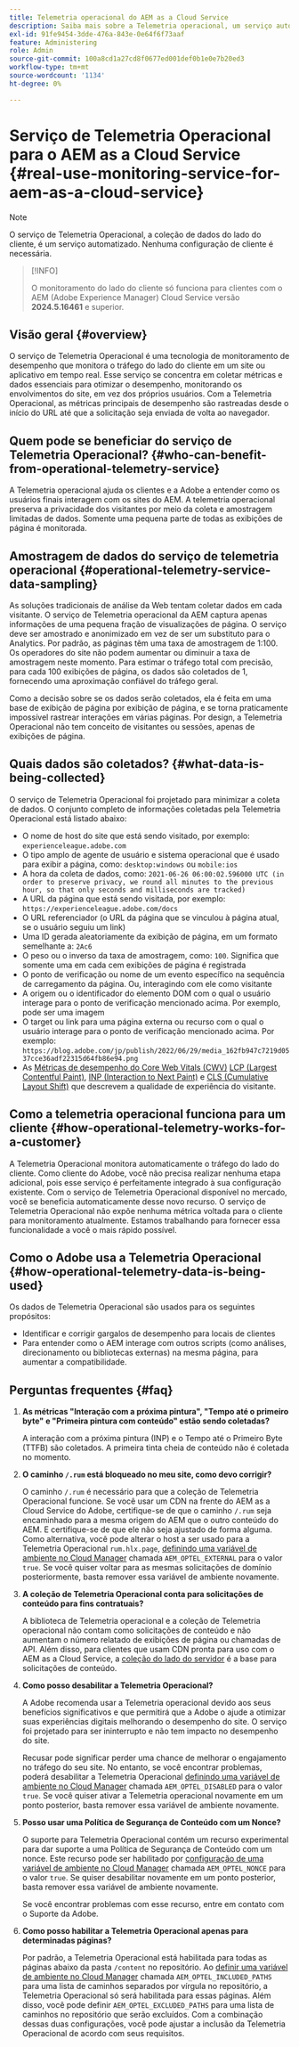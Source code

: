 ```yaml
---
title: Telemetria operacional do AEM as a Cloud Service
description: Saiba mais sobre a Telemetria operacional, um serviço automatizado que permite monitorar a coleção de dados do lado do cliente.
exl-id: 91fe9454-3dde-476a-843e-0e64f6f73aaf
feature: Administering
role: Admin
source-git-commit: 100a8cd1a27cd8f0677ed001def0b1e0e7b20ed3
workflow-type: tm+mt
source-wordcount: '1134'
ht-degree: 0%

---
```


# Serviço de Telemetria Operacional para o AEM as a Cloud Service {#real-use-monitoring-service-for-aem-as-a-cloud-service}

>[!NOTE]
>
>O serviço de Telemetria Operacional, a coleção de dados do lado do cliente, é um serviço automatizado. Nenhuma configuração de cliente é necessária.

>[!INFO]
>
>O monitoramento do lado do cliente só funciona para clientes com o AEM (Adobe Experience Manager) Cloud Service versão **2024.5.16461** e superior.

## Visão geral {#overview}

O serviço de Telemetria Operacional é uma tecnologia de monitoramento de desempenho que monitora o tráfego do lado do cliente em um site ou aplicativo em tempo real. Esse serviço se concentra em coletar métricas e dados essenciais para otimizar o desempenho, monitorando os envolvimentos do site, em vez dos próprios usuários. Com a Telemetria Operacional, as métricas principais de desempenho são rastreadas desde o início do URL até que a solicitação seja enviada de volta ao navegador.

## Quem pode se beneficiar do serviço de Telemetria Operacional? {#who-can-benefit-from-operational-telemetry-service}

A Telemetria operacional ajuda os clientes e a Adobe a entender como os usuários finais interagem com os sites do AEM. A telemetria operacional preserva a privacidade dos visitantes por meio da coleta e amostragem limitadas de dados. Somente uma pequena parte de todas as exibições de página é monitorada.

## Amostragem de dados do serviço de telemetria operacional {#operational-telemetry-service-data-sampling}

As soluções tradicionais de análise da Web tentam coletar dados em cada visitante. O serviço de Telemetria operacional da AEM captura apenas informações de uma pequena fração de visualizações de página. O serviço deve ser amostrado e anonimizado em vez de ser um substituto para o Analytics. Por padrão, as páginas têm uma taxa de amostragem de 1:100. Os operadores do site não podem aumentar ou diminuir a taxa de amostragem neste momento. Para estimar o tráfego total com precisão, para cada 100 exibições de página, os dados são coletados de 1, fornecendo uma aproximação confiável do tráfego geral.

Como a decisão sobre se os dados serão coletados, ela é feita em uma base de exibição de página por exibição de página, e se torna praticamente impossível rastrear interações em várias páginas. Por design, a Telemetria Operacional não tem conceito de visitantes ou sessões, apenas de exibições de página.

## Quais dados são coletados? {#what-data-is-being-collected}

O serviço de Telemetria Operacional foi projetado para minimizar a coleta de dados. O conjunto completo de informações coletadas pela Telemetria Operacional está listado abaixo:

* O nome de host do site que está sendo visitado, por exemplo: `experienceleague.adobe.com`
* O tipo amplo de agente de usuário e sistema operacional que é usado para exibir a página, como: `desktop:windows` ou `mobile:ios`
* A hora da coleta de dados, como: `2021-06-26 06:00:02.596000 UTC (in order to preserve privacy, we round all minutes to the previous hour, so that only seconds and milliseconds are tracked)`
* A URL da página que está sendo visitada, por exemplo: `https://experienceleague.adobe.com/docs`
* O URL referenciador (o URL da página que se vinculou à página atual, se o usuário seguiu um link)
* Uma ID gerada aleatoriamente da exibição de página, em um formato semelhante a: `2Ac6`
* O peso ou o inverso da taxa de amostragem, como: `100`. Significa que somente uma em cada cem exibições de página é registrada
* O ponto de verificação ou nome de um evento específico na sequência de carregamento da página. Ou, interagindo com ele como visitante
* A origem ou o identificador do elemento DOM com o qual o usuário interage para o ponto de verificação mencionado acima. Por exemplo, pode ser uma imagem
* O target ou link para uma página externa ou recurso com o qual o usuário interage para o ponto de verificação mencionado acima. Por exemplo: `https://blog.adobe.com/jp/publish/2022/06/29/media_162fb947c7219d0537cce36adf22315d64fb86e94.png`
* As [Métricas de desempenho do Core Web Vitals (CWV)](https://web.dev/articles/lcp) [LCP (Largest Contentful Paint)](https://web.dev/articles/lcp), [INP (Interaction to Next Paint)](https://web.dev/articles/inp) e [CLS (Cumulative Layout Shift)](https://web.dev/articles/cls) que descrevem a qualidade de experiência do visitante.

## Como a telemetria operacional funciona para um cliente {#how-operational-telemetry-works-for-a-customer}

A Telemetria Operacional monitora automaticamente o tráfego do lado do cliente. Como cliente do Adobe, você não precisa realizar nenhuma etapa adicional, pois esse serviço é perfeitamente integrado à sua configuração existente. Com o serviço de Telemetria Operacional disponível no mercado, você se beneficia automaticamente desse novo recurso. O serviço de Telemetria Operacional não expõe nenhuma métrica voltada para o cliente para monitoramento atualmente. Estamos trabalhando para fornecer essa funcionalidade a você o mais rápido possível.

<!-- Alexandru: hiding temporarily, until we figure out where this needs to be linked to 

If you wish to leverage more insights with this new feature to optimize your digital experiences effortlessly, please see here (link to Row 99). -->

## Como o Adobe usa a Telemetria Operacional {#how-operational-telemetry-data-is-being-used}

Os dados de Telemetria Operacional são usados para os seguintes propósitos:

* Identificar e corrigir gargalos de desempenho para locais de clientes
* Para entender como o AEM interage com outros scripts (como análises, direcionamento ou bibliotecas externas) na mesma página, para aumentar a compatibilidade.
<!--
## Limitations and understanding variance in page views and performance metrics {#limitations-and-understanding-variance-in-page-views-and-performance-metrics}

Here are key considerations for customers to keep in mind when interpreting their Operational Telemetry data:

1. **Tracker blockers**

   * End-users employing tracker blockers or privacy extensions can impede Operational Telemetry data collection, as these tools restrict the tracking scripts' execution. This restriction may lead to underreported page views and user interactions, creating a discrepancy between actual site activity and the data captured by Operational Telemetry.

1. **Limitations in capturing headless API/JSON calls**

   * Operational Telemetry data service focuses on the client-side experience and doesn't capture the backend API or JSON calls made from a non-AEM headless app at this time. The exclusion of these calls from Operational Telemetry service data creates variances from the content requests measured by CDN Analytics.
-->

## Perguntas frequentes {#faq}

<!-- REMOVED THIS FAQ AS PER EMAIL REQUEST FROM SHWETA DUA, SEPTEMBER 4, 2024 TO THE DL-AEM-DOCS GROUP 
1. **Can customers integrate the Operational Telemetry service scripts with third-party systems like Dynatrace?**

   Yes.
-->

1. **As métricas &quot;Interação com a próxima pintura&quot;, &quot;Tempo até o primeiro byte&quot; e &quot;Primeira pintura com conteúdo&quot; estão sendo coletadas?**

   A interação com a próxima pintura (INP) e o Tempo até o Primeiro Byte (TTFB) são coletados.  A primeira tinta cheia de conteúdo não é coletada no momento.

1. **O caminho `/.rum` está bloqueado no meu site, como devo corrigir?**

   O caminho `/.rum` é necessário para que a coleção de Telemetria Operacional funcione. Se você usar um CDN na frente do AEM as a Cloud Service do Adobe, certifique-se de que o caminho `/.rum` seja encaminhado para a mesma origem do AEM que o outro conteúdo do AEM. E certifique-se de que ele não seja ajustado de forma alguma. Como alternativa, você pode alterar o host a ser usado para a Telemetria Operacional `rum.hlx.page`, [definindo uma variável de ambiente no Cloud Manager](/help/implementing/cloud-manager/environment-variables.md#add-variables) chamada `AEM_OPTEL_EXTERNAL` para o valor `true`. Se você quiser voltar para as mesmas solicitações de domínio posteriormente, basta remover essa variável de ambiente novamente.

1. **A coleção de Telemetria Operacional conta para solicitações de conteúdo para fins contratuais?**

   A biblioteca de Telemetria operacional e a coleção de Telemetria operacional não contam como solicitações de conteúdo e não aumentam o número relatado de exibições de página ou chamadas de API. Além disso, para clientes que usam CDN pronta para uso com o AEM as a Cloud Service, a [coleção do lado do servidor](#serverside-collection) é a base para solicitações de conteúdo.

1. **Como posso desabilitar a Telemetria Operacional?**

   A Adobe recomenda usar a Telemetria operacional devido aos seus benefícios significativos e que permitirá que a Adobe o ajude a otimizar suas experiências digitais melhorando o desempenho do site. O serviço foi projetado para ser ininterrupto e não tem impacto no desempenho do site.

   Recusar pode significar perder uma chance de melhorar o engajamento no tráfego do seu site. No entanto, se você encontrar problemas, poderá desabilitar a Telemetria Operacional [definindo uma variável de ambiente no Cloud Manager](/help/implementing/cloud-manager/environment-variables.md#add-variables) chamada `AEM_OPTEL_DISABLED` para o valor `true`. Se você quiser ativar a Telemetria operacional novamente em um ponto posterior, basta remover essa variável de ambiente novamente.

1. **Posso usar uma Política de Segurança de Conteúdo com um Nonce?**

   O suporte para Telemetria Operacional contém um recurso experimental para dar suporte a uma Política de Segurança de Conteúdo com um nonce. Este recurso pode ser habilitado por [configuração de uma variável de ambiente no Cloud Manager](/help/implementing/cloud-manager/environment-variables.md#add-variables) chamada `AEM_OPTEL_NONCE` para o valor `true`. Se quiser desabilitar novamente em um ponto posterior, basta remover essa variável de ambiente novamente.

   Se você encontrar problemas com esse recurso, entre em contato com o Suporte da Adobe.

1. **Como posso habilitar a Telemetria Operacional apenas para determinadas páginas?**

   Por padrão, a Telemetria Operacional está habilitada para todas as páginas abaixo da pasta `/content` no repositório. Ao [definir uma variável de ambiente no Cloud Manager](/help/implementing/cloud-manager/environment-variables.md#add-variables) chamada `AEM_OPTEL_INCLUDED_PATHS` para uma lista de caminhos separados por vírgula no repositório, a Telemetria Operacional só será habilitada para essas páginas. Além disso, você pode definir `AEM_OPTEL_EXCLUDED_PATHS` para uma lista de caminhos no repositório que serão excluídos. Com a combinação dessas duas configurações, você pode ajustar a inclusão da Telemetria Operacional de acordo com seus requisitos.

